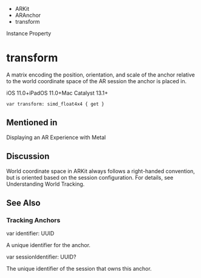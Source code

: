 

- ARKit
- ARAnchor
-  transform 

Instance Property

# transform

A matrix encoding the position, orientation, and scale of the anchor relative to the world coordinate space of the AR session the anchor is placed in.

iOS 11.0+iPadOS 11.0+Mac Catalyst 13.1+

``` source
var transform: simd_float4x4 { get }
```

## Mentioned in 

Displaying an AR Experience with Metal

## Discussion

World coordinate space in ARKit always follows a right-handed convention, but is oriented based on the session configuration. For details, see Understanding World Tracking.

## See Also

### Tracking Anchors

var identifier: UUID

A unique identifier for the anchor.

var sessionIdentifier: UUID?

The unique identifier of the session that owns this anchor.

